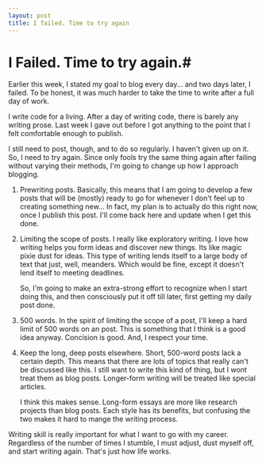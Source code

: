 ```yaml
---
layout: post
title: I failed. Time to try again 
---
```


# I Failed. Time to try again.#

Earlier this week, I stated my goal to blog every day... and two days later, I
failed. To be honest, it was much harder to take the time to write
after a full day of work. 

I write code for a living. After a day of writing code, there is
barely any writing prose. Last week I gave out before I got
anything to the point that I felt comfortable enough to publish. 

I still need to post, though, and to do so regularly. I haven't given
up on it. So, I need to try again. Since only fools try the same
thing again after failing without varying their methods, I'm going to
change up how I approach blogging.

1. Prewriting posts. Basically, this means that I am going
   to develop a few posts that will be (mostly) ready to go for
   whenever I don't feel up to creating something new... In
   fact, my plan is to actually do this right now, once I publish this
   post. I'll come back here and update when I get this done. 
    
2. Limiting the scope of posts. I really like exploratory writing. I
   love how writing helps you form ideas and discover new things. Its
   like magic pixie dust for ideas. This type of writing lends itself
   to a large body of text that just, well, meanders. Which would be
   fine, except it doesn't lend itself to meeting deadlines.
   
   So, I'm going to make an extra-strong effort to recognize when I
   start doing this, and then consciously put it off till later, first
   getting my daily post done.
   
3. 500 words. In the spirit of limiting the scope of a post, I'll keep
   a hard limit of 500 words on an post. This is something that I
   think is a good idea anyway. Concision is good.  And, I respect
   your time. 
   
4. Keep the long, deep posts elsewhere. Short, 500-word posts lack a
   certain depth. This means that there are lots of topics that really
   can't be discussed like this. I still want to write this kind of
   thing, but I wont treat them as blog posts.
   Longer-form writing will be treated like special articles. 
   
   I think this makes sense. Long-form essays are more like research
   projects than blog posts. Each style has its benefits, but
   confusing the two makes it hard to mange the writing process. 
   
Writing skill is really important for what I want to go with my
career. Regardless of the number of times I stumble, I must adjust,
dust myself off, and start writing again. That's just how life works.
